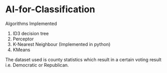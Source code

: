 # AI-for-Classification

Algorithms Implemented
1) ID3 decision tree
2) Perceptor
3) K-Nearest Neighbour (Implemented in python)
4) KMeans

The dataset used is county statistics which result in a certain voting result i.e. Democratic or Republican.
